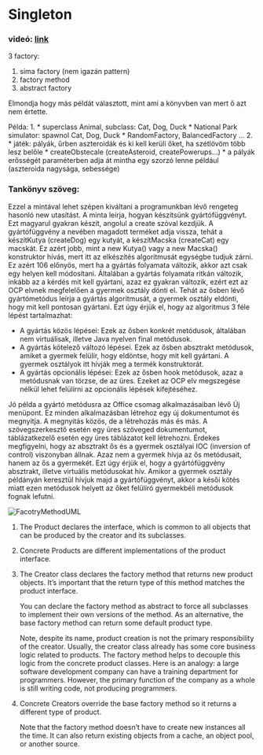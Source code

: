 # Singleton
### videó: [link](https://www.youtube.com/watch?v=EcFVTgRHJLM&list=PLrhzvIcii6GNjpARdnO4ueTUAVR9eMBpc&index=4)
3 factory:
1. sima factory (nem igazán pattern)
2. factory method
3. abstract factory

Elmondja hogy más példát választott, mint ami a könyvben van mert ő azt nem értette.

Példa:
1.
    * superclass Animal, subclass: Cat, Dog, Duck
    * National Park simulator: spawnol Cat, Dog, Duck
    * RandomFactory, BalancedFactory ...
2.
    * játék: pályák, űrben aszteroidák és ki kell kerüli őket, ha szétlövöm több lesz belőle
    * createObstecale (createAsteroid, createPowerups...)
    * a pályák erősségét paraméterben adja át mintha egy szorzó lenne például (aszteroida nagysága, sebessége)
### Tankönyv szöveg:
Ezzel a mintával lehet szépen kiváltani a programunkban lévő rengeteg hasonló new utasítást. A
minta leírja, hogyan készítsünk gyártófüggvényt. Ezt magyarul gyakran készít, angolul a create szóval
kezdjük. A gyártófüggvény a nevében magadott terméket adja vissza, tehát a készítKutya (createDog)
egy kutyát, a készítMacska (createCat) egy macskát. Ez azért jobb, mint a new Kutya() vagy a new
Macska() konstruktor hívás, mert itt az elkészítés algoritmusát egységbe tudjuk zárni. Ez azért 
106
előnyös, mert ha a gyártás folyamata változik, akkor azt csak egy helyen kell módosítani. Általában a
gyártás folyamata ritkán változik, inkább az a kérdés mit kell gyártani, azaz ez gyakran változik, ezért
ezt az OCP elvnek megfelelően a gyermek osztály dönti el.
Tehát az ősben lévő gyártómetódus leírja a gyártás algoritmusát, a gyermek osztály eldönti, hogy mit
kell pontosan gyártani. Ezt úgy érjük el, hogy az algoritmus 3 féle lépést tartalmazhat:

* A gyártás közös lépései: Ezek az ősben konkrét metódusok, általában nem virtuálisak, illetve
Java nyelven final metódusok.
* A gyártás kötelező változó lépései. Ezek az ősben absztrakt metódusok, amiket a gyermek
felülír, hogy eldöntse, hogy mit kell gyártani. A gyermek osztályok itt hívják meg a termék
konstruktorát.
* A gyártás opcionális lépései: Ezek az ősben hook metódusok, azaz a metódusnak van törzse,
de az üres. Ezeket az OCP elv megszegése nélkül lehet felülírni az opcionális lépések
kifejtéséhez.

Jó példa a gyártó metódusra az Office csomag alkalmazásaiban lévő Új menüpont. Ez minden
alkalmazásban létrehoz egy új dokumentumot és megnyitja. A megnyitás közös, de a létrehozás más
és más. A szövegszerkesztő esetén egy üres szöveged dokumentumot, táblázatkezelő esetén egy üres
táblázatot kell létrehozni.
Érdekes megfigyelni, hogy az absztrakt ős és a gyermek osztályai IOC (inversion of control)
viszonyban állnak. Azaz nem a gyermek hívja az ős metódusait, hanem az ős a gyermekét. Ezt úgy
érjük el, hogy a gyártófüggvény absztrakt, illetve virtuális metódusokat hív. Amikor a gyermek osztály
példányán keresztül hívjuk majd a gyártófüggvényt, akkor a késői kötés miatt ezen metódusok
helyett az őket felülíró gyermekbéli metódusok fognak lefutni.

![FacotryMethodUML](https://refactoring.guru/images/patterns/diagrams/factory-method/structure.png)
1. The Product declares the interface, which is common to all objects that can be produced by the creator and its subclasses.
2. Concrete Products are different implementations of the product interface.
3. The Creator class declares the factory method that returns new product objects. It’s important that the return type of this method matches the product interface.
   
   You can declare the factory method as abstract to force all subclasses to implement their own versions of the method. As an alternative, the base factory method can return some default product type.
   
   Note, despite its name, product creation is not the primary responsibility of the creator. Usually, the creator class already has some core business logic related to products. The factory method helps to decouple this logic from the concrete product classes. Here is an analogy: a large software development company can have a training department for programmers. However, the primary function of the company as a whole is still writing code, not producing programmers.
4. Concrete Creators override the base factory method so it returns a different type of product.
   
   Note that the factory method doesn’t have to create new instances all the time. It can also return existing objects from a cache, an object pool, or another source.